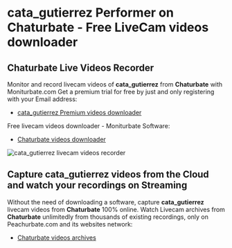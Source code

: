 # cata_gutierrez Performer on Chaturbate - Free LiveCam videos downloader

## Chaturbate Live Videos Recorder

Monitor and record livecam videos of **cata_gutierrez** from **Chaturbate** with Moniturbate.com
Get a premium trial for free by just and only registering with your Email address:
* [cata_gutierrez Premium videos downloader](https://moniturbate.com/request-demo-licence-key.html)

Free livecam videos downloader - Moniturbate Software:
* [Chaturbate videos downloader](https://moniturbate.com/moniturbate-download-software.html)

![cata_gutierrez livecam videos recorder](https://peachurnet.com/templates/moniturbate-software.png)


## Capture cata_gutierrez videos from the Cloud and watch your recordings on Streaming

Without the need of downloading a software, capture **cata_gutierrez** livecam videos from **Chaturbate** 100% online.
Watch Livecam archives from **Chaturbate** unlimitedly from thousands of existing recordings, only on Peachurbate.com and its websites network:
* [Chaturbate videos archives](https://peachurnet.com/)
